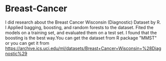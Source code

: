 # Breast-Cancer
I did research about the Breast Cancer Wisconsin (Diagnostic) Dataset by R. I Applied bagging, boosting, and random forests to the
dataset. Fited the models on a training set, and evaluated them on a test set. I found that the boosting is the best way.You can 
get the dataset from R package "MMST" or you can get it from https://archive.ics.uci.edu/ml/datasets/Breast+Cancer+Wisconsin+%28Diagnostic%29
